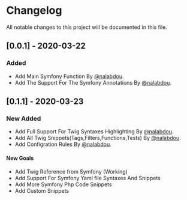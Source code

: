 # Changelog

All notable changes to this project will be documented in this file.

## [0.0.1] - 2020-03-22

### Added

- Add Main Symfony Function By [@nalabdou](https://github.com/nalabdou).
- Add The Support For The Symfony Annotations By [@nalabdou](https://github.com/nalabdou).

## [0.1.1] - 2020-03-23

### New Added

- Add Full Support For Twig Syntaxes Highlighting By [@nalabdou](https://github.com/nalabdou).
- Add All Twig Snippets(Tags,Filters,Functions,Tests) By [@nalabdou](https://github.com/nalabdou).
- Add Configration Rules By [@nalabdou](https://github.com/nalabdou).

#### New Goals

- Add Twig Reference from Symfony (Working)
- Add Support For Symfony Yaml file Syntaxes And Snippets
- Add More Symfony Php Code Snippets
- Add Custom Snippets
